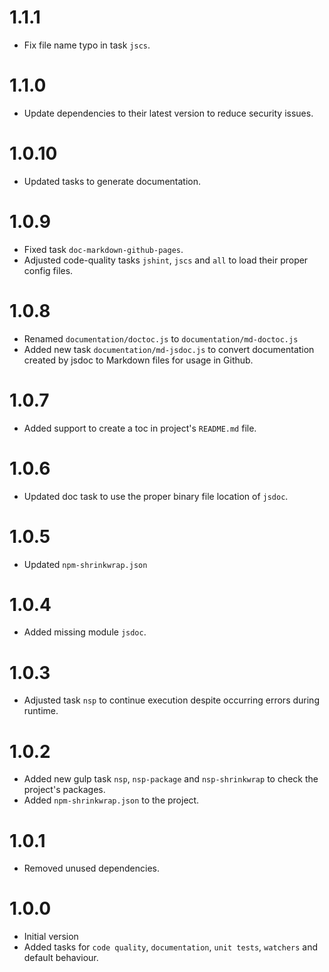 # 1.1.1

- Fix file name typo in task `jscs`.

# 1.1.0

- Update dependencies to their latest version to reduce security issues.

# 1.0.10

- Updated tasks to generate documentation.

# 1.0.9

- Fixed task `doc-markdown-github-pages`.
- Adjusted code-quality tasks `jshint`, `jscs` and `all` to load their proper config files.

# 1.0.8

- Renamed `documentation/doctoc.js` to `documentation/md-doctoc.js`
- Added new task `documentation/md-jsdoc.js` to convert documentation created by jsdoc to Markdown files for usage in Github.

# 1.0.7

- Added support to create a toc in project's `README.md` file.

# 1.0.6

- Updated doc task to use the proper binary file location of `jsdoc`.

# 1.0.5

- Updated `npm-shrinkwrap.json`

# 1.0.4

- Added missing module `jsdoc`.

# 1.0.3

- Adjusted task `nsp` to continue execution despite occurring errors during runtime.

# 1.0.2

- Added new gulp task `nsp`, `nsp-package` and `nsp-shrinkwrap` to check the project's packages.
- Added `npm-shrinkwrap.json` to the project.

# 1.0.1

- Removed unused dependencies.

# 1.0.0

- Initial version
- Added tasks for `code quality`, `documentation`, `unit tests`, `watchers` and default behaviour.
